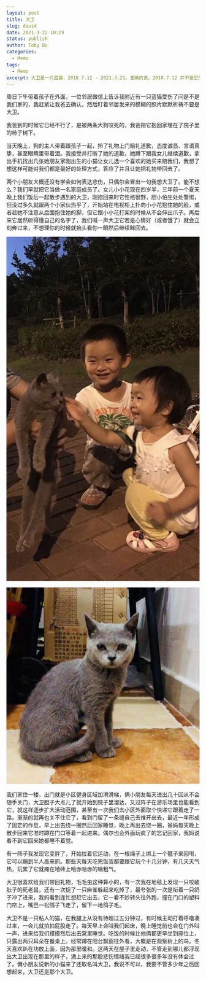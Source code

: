 ```yaml
---
layout: post
title: 大卫
slug: david
date: 2021-3-22 10:29
status: publish
author: Toby Bu
categories:
  - Memo
tags:
  - Memo
excerpt: 大卫是一只蓝猫，2018.7.12 - 2021.3.21。准确的说，2018.7.12 并不是它的生日，是我们遇到它的日子。
---
```


周日下午带着孩子在外面，一位邻居微信上告诉我附近有一只蓝猫受伤了问是不是我们家的，我赶紧让我爸去确认，然后盯着邻居发来的模糊的照片默默祈祷不要是大卫。

我爸到的时候它已经不行了，是被两条大狗咬死的，我爸把它抱回家埋在了院子里的柿子树下。

当天晚上，狗的主人带着跟孩子一起，拎了礼物上门赔礼道歉，态度诚恳、言语真挚，甚至眼睛里带着泪。我接受并打断了她的道歉，她蹲下跟我女儿继续道歉，拿出手机找出几张她朋友家刚出生的小猫让女儿选一个喜欢的她买来赔我们，我想了想这样可能对我们都是最好的处理方式，答应了并且让她把礼物带回去了。

两个小朋友大概还没有学会如何表达悲伤，只偶尔会冒出一句我想大卫了。能不想么？我们早就把它当做一名家庭成员了。女儿小小花现在四岁半，三年前一个夏天晚上我们饭后一起散步遇到的大卫，刚抱回来时它性格很野，胆小怕生处处警惕，但没过多久就跟两个小家伙热乎了，开始站在电视柜上扑向小小花抱住她的脸，或者趁她不注意从后面抱住她的脚，但它跟小小花打架的时候从不会伸出爪子。再后来它居然听得懂自己的名字了，我们喊一声大卫它若是心情好（或者饿了）就会立刻奔过来，不想理你的时候就抬头看你一眼然后继续眯回去。

![The Moment](./images/david/day1-1.jpg)

![第一天晚上](./images/david/day1-2.jpg)

我们家住一楼，出门就是小区健身区域加滑滑梯，俩小朋友每天进出几十回从不会随手关门，大卫胆子大点儿了就开始到院子里溜达，又过阵子在游乐场里也能看到它，就这样逐步扩大活动范围，甚至有一次我们去小区外面取个快递它跟着走了一路。渐渐的就再也关不住它了，看到门留了一条缝自己去推开出去，最近一年形成了固定的作息，早上出去绕一圈然后回家睡觉，晚上再出去绕一圈，爸妈每天晚上散步回来它准时蹲在门口等着一起进来。偶尔也会外面玩疯了的忘记回家，我妈说看不到它回来她都睡不着觉。

有一阵子我发现它变胖了，开始拉着它运动，在一根绳子上绑上一个毽子来回甩，它可以蹦到半人高来抓。那些天每天吃完饭我都要跟它玩个十几分钟，有几天天气热，玩累了它就瘫在地砖上哈赤哈赤的喘粗气。

大卫很喜欢给我们带回礼物，毛毛虫这种算小的，有一次我在地毯上发现一只咬破肚子的死老鼠，还有一次捉了一只麻雀躲起来吃掉了，最夸张的一次是衔着一只鸽子冲了进来，我妈看到连忙想赶它出去，它一看不妙转头往外跑，撞在门口的塑料门帘上，嘴巴一松鸽子飞走了，留下一地鸽子毛。

大卫不是一只粘人的猫，在我腿上从没有待超过五分钟过，有时候主动打着呼噜凑过来，一会儿就拍拍屁股走了。每天早上会叫我们起床，晚上睡觉前也会在门外叫一声，进来给我们摸摸然后出去窝里睡觉。吃饭的时候比他俩都更早坐到座位上，只露出两只耳朵在餐桌上。经常蹲在阳台飘窗往外看，大概是在观察树上的鸟。冬天喜欢趴在功放上面，因为那里暖和。这两天在屋子里走动，不管走到哪儿都浮现出大卫出现在那里的样子，涌上来的那股悲伤情绪我已经很多很多年没有体会过了。俩小朋友说新的小猫来了还取名叫大卫，我说不可以，我要不管多少年之后回想起来，大卫还是那个大卫。
